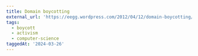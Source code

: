 ```yaml
---
title: Domain boycotting
external_url: 'https://eegg.wordpress.com/2012/04/12/domain-boycotting/'
tags:
  - boycott
  - activism
  - computer-science
taggedAt: '2024-03-26'
---
```


